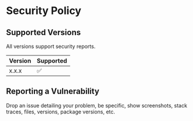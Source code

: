 # Security Policy

## Supported Versions

All versions support security reports.

| Version | Supported          |
| ------- | ------------------ |
| x.x.x   | :white_check_mark: |

## Reporting a Vulnerability

Drop an issue detailing your problem, be specific, show screenshots, stack traces, files, versions, package versions, etc.
